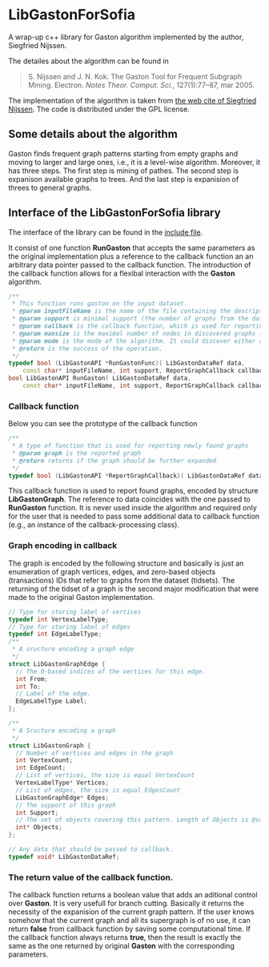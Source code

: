# LibGastonForSofia
А wrap-up c++ library for Gaston algorithm implemented by the author, Siegfried Nijssen.

The detailes about the algorithm can be found in 

> S. Nijssen and J. N. Kok. The Gaston Tool for Frequent Subgraph Mining. Electron. _Notes Theor.  Comput. Sci._, 127(1):77–87, mar 2005.

The implementation of the algorithm is taken from [the web cite of Siegfried Nijssen](http://liacs.leidenuniv.nl/~nijssensgr/gaston/index.html). The code is distributed under the GPL license. 

## Some details about the algorithm
Gaston finds frequent graph patterns starting from empty graphs and moving to larger and large ones, i.e., it is a level-wise algorithm.
Moreover, it has three steps. The first step is mining of pathes. The second step is expanison available graphs to trees. And the last step is expanision of threes to general graphs.

## Interface of the LibGastonForSofia library
The interface of the library can be found in the [include file](https://github.com/AlekseyBuzmakov/LibGastonForSofia/blob/master/inc/LibGastonForSofia.h).

It consist of one function **RunGaston** that accepts the same parameters as the original implementation plus a reference to the callback function an an arbitrary data pointer passed to the callback function.
The introduction of the callback function allows for a flexibal interaction with the **Gaston** algorithm.
```c++
/**
 * This function runs gaston on the input dataset.
 * @param inputFileName is the name of the file containing the descriptions of graphs
 * @param support is minimal support (the number of graphs from the dataset) of a discovered graph pattern (a subgraph)
 * @param callback is the callback function, which is used for reporting discovered graphs
 * @param maxsize is the maximal number of nodes in discovered graphs (negative number means 'no limitations')
 * @param mode is the mode of the algorithm. It could discover either all graphs or only trees or pathes.
 * @return is the success of the operation.
 */
typedef bool (LibGastonAPI *RunGastonFunc)( LibGastonDataRef data,
    const char* inputFileName, int support, ReportGraphCallback callback, int maxsize/* = -1*/, TGastonRunningMode mode/* = GRM_All*/ );
bool LibGastonAPI RunGaston( LibGastonDataRef data,
    const char* inputFileName, int support, ReportGraphCallback callback, int maxsize = -1, TGastonRunningMode mode = GRM_All );

```

### Callback function

Below you can see the prototype of the callback function
```c++
/**
 * A type of function that is used for reporting newly found graphs
 * @param graph is the reported graph
 * @return returns if the graph should be further expanded
 */
typedef bool (LibGastonAPI *ReportGraphCallback)( LibGastonDataRef data, const LibGastonGraph* graph );
```

This callback function is used to report found graphs, encoded by structure **LibGastonGraph**. The reference to data coincides with the one passed to **RunGaston** function.
It is never used inside the algorithm and required only for the user that is needed to pass some additional data to callback function (e.g., an instance of the callback-processing class).

### Graph encoding in callback

The graph is encoded by the following structure and basically is just an enumeration of graph vertices, edges, and zero-based objects (transactions) IDs that refer to graphs from the dataset (tidsets). The returning of the tidset of a graph is the second major modification that were made to the original Gaston implementation.

```c++
// Type for storing label of vertices
typedef int VertexLabelType;
// Type for storing label of edges
typedef int EdgeLabelType;
/**
 * A sructure encoding a graph edge
 */
struct LibGastonGraphEdge {
  // The 0-based indices of the vertices for this edge.
  int From;
  int To;
  // Label of the edge.
  EdgeLabelType Label;
};

/**
 * A Sructure encoding a graph
 */
struct LibGastonGraph {
  // Number of vertices and edges in the graph
  int VertexCount;
  int EdgeCount;
  // List of vertices, the size is equal VertexCount
  VertexLabelType* Vertices;
  // List of edges, the size is equal EdgesCount
  LibGastonGraphEdge* Edges;
  // The support of this graph
  int Support;
  // The set of objects covering this pattern. Length of Objects is @var Support.
  int* Objects;
};

// Any data that should be passed to callback.
typedef void* LibGastonDataRef;
```

### The **return** value of the callback function.
The callback function returns a boolean value that adds an aditional control over **Gaston**. It is very usefull for branch cutting. Basically it returns the necessity of the expanision of the current graph pattern. If the user knows somehow that the current graph and all its supergraph is of no use, it can return **false** from callback function by saving some computational time. If the callback function always returns **true**, then the result is exactly the same as the one returned by original **Gaston** with the corresponding parameters.

